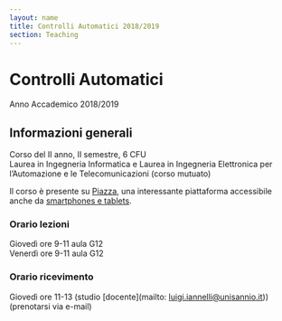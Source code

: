 ```yaml
---
layout: name
title: Controlli Automatici 2018/2019
section: Teaching
---
```


Controlli Automatici
====================

Anno Accademico 2018/2019


Informazioni generali
----------------------

Corso del II anno, II semestre, 6 CFU  
Laurea in Ingegneria Informatica e Laurea in Ingegneria Elettronica per l’Automazione e le Telecomunicazioni (corso mutuato) 

Il corso è presente su [Piazza](http://piazza.com/unisannio.it/spring2019/ca), una interessante piattaforma accessibile anche da [smartphones e tablets](https://piazza.com/product/mobile). 

### **Orario lezioni**  
Giovedì ore 9-11 aula G12  
Venerdì ore 9-11 aula G12  

### **Orario ricevimento**  
Giovedì ore 11-13 (studio [docente](mailto: luigi.iannelli@unisannio.it)) (prenotarsi via e-mail) 

<!-- [Quaderno del corso](http://www.ing.unisannio.it/iannelli/_newsite/teaching/2014-CA/CA-2014-cpn) -->